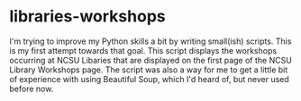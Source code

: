 # libraries-workshops

I'm trying to improve my Python skills a bit by writing small(ish) scripts. This is my first attempt towards that goal.
This script displays the workshops occurring at NCSU Libaries that are displayed on the first page of the NCSU Library
Workshops page. The script was also a way for me to get a little bit of experience with using Beautiful Soup, which I'd heard of,
but never used before now.
